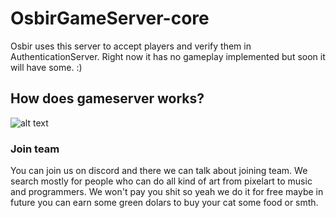 # OsbirGameServer-core
Osbir uses this server to accept players and verify them in AuthenticationServer.
Right now it has no gameplay implemented but soon it will have some.
:)

## How does gameserver works?
![alt text](https://i.imgur.com/mJ4a0wn.png "Osbir server design")

### Join team
You can join us on discord and there we can talk about joining team.
We search mostly for people who can do all kind of art from pixelart to music and programmers.
We won't pay you shit so yeah we do it for free maybe in future you can earn some green dolars to buy your cat some food or smth.

